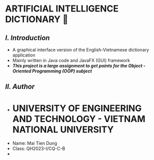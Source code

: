  # **ARTIFICIAL INTELLIGENCE DICTIONARY 🧠**
  
## ***I. Introduction***
 + A graphical interface version of the English-Vietnamese dictionary application
 + Mainly written in Java code and JavaFX (GUI) framework
 + ***This project is a large assignment to get points for the Object - Oriented Programming (OOP) subject***
## ***II. Author***
 + # UNIVERSITY OF ENGINEERING AND TECHNOLOGY - VIETNAM NATIONAL UNIVERSITY
 + Name: Mai Tien Dung
 + Class: QH2023-I/CQ-C-B
 + 
